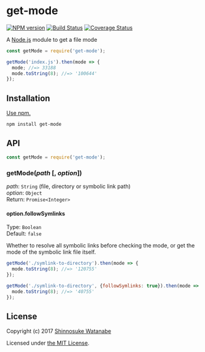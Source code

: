 # get-mode

[![NPM version](https://img.shields.io/npm/v/get-mode.svg)](https://www.npmjs.com/package/get-mode)
[![Build Status](https://travis-ci.org/shinnn/get-mode.svg?branch=master)](https://travis-ci.org/shinnn/get-mode)
[![Coverage Status](https://img.shields.io/coveralls/shinnn/get-mode.svg)](https://coveralls.io/github/shinnn/get-mode?branch=master)

A [Node.js](https://nodejs.org/) module to get a file mode

```javascript
const getMode = require('get-mode');

getMode('index.js').then(mode => {
  mode; //=> 33188
  mode.toString(8); //=> '100644'
});
```

## Installation

[Use npm.](https://docs.npmjs.com/cli/install)

```
npm install get-mode
```

## API

```javascript
const getMode = require('get-mode');
```

### getMode(*path* [, *option*])

*path*: `String` (file, directory or symbolic link path)  
*option*: `Object`  
Return: `Promise<Integer>`

#### option.followSymlinks

Type: `Boolean`  
Default: `false`

Whether to resolve all symbolic links before checking the mode, or get the mode of the symbolic link file itself.

```javascript
getMode('./symlink-to-directory').then(mode => {
  mode.toString(8); //=> '120755'
});

getMode('./symlink-to-directory', {followSymlinks: true}).then(mode => {
  mode.toString(8); //=> '40755'
});
```

## License

Copyright (c) 2017 [Shinnosuke Watanabe](https://github.com/shinnn)

Licensed under [the MIT License](./LICENSE).
